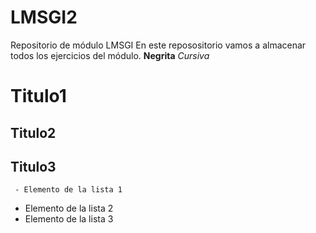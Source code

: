 # LMSGI2
Repositorio de módulo LMSGI
En este reposositorio vamos a almacenar todos los ejercicios del módulo.
**Negrita**
*Cursiva*

# Titulo1 
##  Titulo2
## Titulo3

     - Elemento de la lista 1
- Elemento de la lista 2
- Elemento de la lista 3
